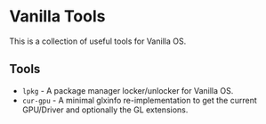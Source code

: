 # Vanilla Tools

This is a collection of useful tools for Vanilla OS.

## Tools

- `lpkg` - A package manager locker/unlocker for Vanilla OS.
- `cur-gpu` - A minimal glxinfo re-implementation to get the current GPU/Driver and optionally the GL extensions.